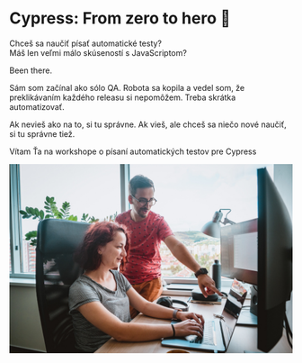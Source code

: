 # Cypress: From zero to hero 🚀

Chceš sa naučiť písať automatické testy?  
Máš len veľmi málo skúseností s JavaScriptom?

Been there.

Sám som začínal ako sólo QA. Robota sa kopila a vedel som, že preklikávaním každého releasu si nepomôžem. Treba skrátka automatizovať.

Ak nevieš ako na to, si tu správne. Ak vieš, ale chceš sa niečo nové naučiť, si tu správne tiež.

Vítam Ťa na workshope o písaní automatických testov pre Cypress

![Photo author - welcometothejungle.com](.gitbook/assets/large_dd059a4b-9ee6-4dde-b789-73a97df46601%20%281%29.jpg)

